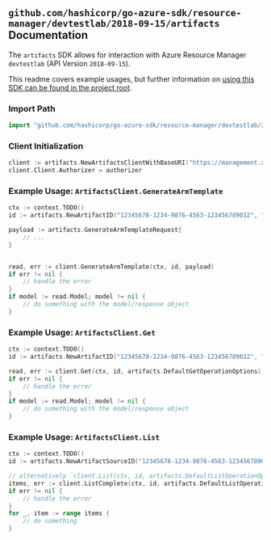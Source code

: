 
## `github.com/hashicorp/go-azure-sdk/resource-manager/devtestlab/2018-09-15/artifacts` Documentation

The `artifacts` SDK allows for interaction with Azure Resource Manager `devtestlab` (API Version `2018-09-15`).

This readme covers example usages, but further information on [using this SDK can be found in the project root](https://github.com/hashicorp/go-azure-sdk/tree/main/docs).

### Import Path

```go
import "github.com/hashicorp/go-azure-sdk/resource-manager/devtestlab/2018-09-15/artifacts"
```


### Client Initialization

```go
client := artifacts.NewArtifactsClientWithBaseURI("https://management.azure.com")
client.Client.Authorizer = authorizer
```


### Example Usage: `ArtifactsClient.GenerateArmTemplate`

```go
ctx := context.TODO()
id := artifacts.NewArtifactID("12345678-1234-9876-4563-123456789012", "example-resource-group", "labName", "artifactSourceName", "artifactName")

payload := artifacts.GenerateArmTemplateRequest{
	// ...
}


read, err := client.GenerateArmTemplate(ctx, id, payload)
if err != nil {
	// handle the error
}
if model := read.Model; model != nil {
	// do something with the model/response object
}
```


### Example Usage: `ArtifactsClient.Get`

```go
ctx := context.TODO()
id := artifacts.NewArtifactID("12345678-1234-9876-4563-123456789012", "example-resource-group", "labName", "artifactSourceName", "artifactName")

read, err := client.Get(ctx, id, artifacts.DefaultGetOperationOptions())
if err != nil {
	// handle the error
}
if model := read.Model; model != nil {
	// do something with the model/response object
}
```


### Example Usage: `ArtifactsClient.List`

```go
ctx := context.TODO()
id := artifacts.NewArtifactSourceID("12345678-1234-9876-4563-123456789012", "example-resource-group", "labName", "artifactSourceName")

// alternatively `client.List(ctx, id, artifacts.DefaultListOperationOptions())` can be used to do batched pagination
items, err := client.ListComplete(ctx, id, artifacts.DefaultListOperationOptions())
if err != nil {
	// handle the error
}
for _, item := range items {
	// do something
}
```

